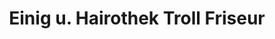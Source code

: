 ---
title: "Einig u. Hairothek Troll Friseur"
url: /mayen/einig-u-hairothek-troll-friseur/
shop: Friseur
---